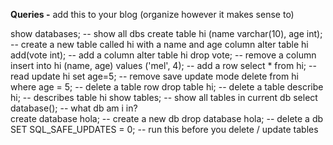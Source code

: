 **Queries -** add this to your blog (organize however it makes sense to)

show databases; -- show all dbs
create table hi (name varchar(10), age  int); -- create a new table called hi with a name and age column
alter table hi add(vote int); -- add a column
alter table hi drop vote; -- remove a column
insert into hi (name, age) values ('mel', 4); -- add a row
select * from hi; -- read
update hi set age=5; -- remove save update mode
delete from hi where age = 5; -- delete a table row
drop table hi; -- delete a table
describe hi; -- describes table hi
show tables;  -- show all tables in current db
select database(); -- what db am i in?  
create database hola; -- create a new db
drop database hola; -- delete a db
SET SQL_SAFE_UPDATES = 0; -- run this before you delete / update tables